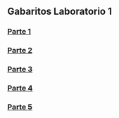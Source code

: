 ## Gabaritos Laboratorio 1

### [Parte 1](./parte1)
### [Parte 2](./parte2)
### [Parte 3](./parte3)
### [Parte 4](./parte4)
### [Parte 5](../../../../modularidade/gabarito/)